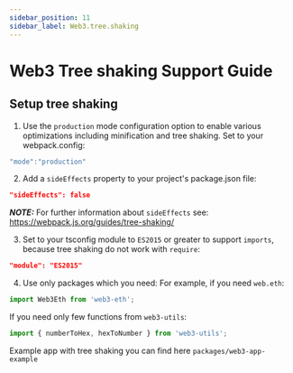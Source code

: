 ```yaml
---
sidebar_position: 11
sidebar_label: Web3.tree.shaking
---
```


# Web3 Tree shaking Support Guide

## Setup tree shaking

1. Use the `production` mode configuration option to enable various optimizations including minification and tree shaking. Set to your webpack.config:

```js
"mode":"production"
```

2. Add a `sideEffects` property to your project's package.json file:

```json
"sideEffects": false
```

**_NOTE:_** For further information about `sideEffects` see: https://webpack.js.org/guides/tree-shaking/

3. Set to your tsconfig module to `ES2015` or greater to support `imports`, because tree shaking do not work with `require`:

```json
"module": "ES2015"
```

4. Use only packages which you need:
   For example, if you need `web.eth`:

```ts
import Web3Eth from 'web3-eth';
```

If you need only few functions from `web3-utils`:

```ts
import { numberToHex, hexToNumber } from 'web3-utils';
```

Example app with tree shaking you can find here `packages/web3-app-example`
